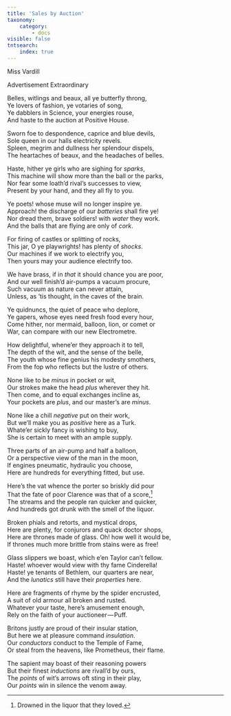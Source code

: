 ```yaml
---
title: 'Sales by Auction'
taxonomy:
    category:
        - docs
visible: false
tntsearch:
    index: true
---
```


<div class="author">Miss Vardill</div>

<span class="title">Advertisement Extraordinary</span>

Belles, witlings and beaux, all ye butterfly throng,  
Ye lovers of fashion, ye votaries of song,  
Ye dabblers in Science, your energies rouse,  
And haste to the auction at Positive House.

Sworn foe to despondence, caprice and blue devils,  
Sole queen in our halls electricity revels.  
Spleen, megrim and dullness her splendour dispels,  
The heartaches of beaux, and the headaches of belles.  

Haste, hither ye girls who are sighing for *sparks*,  
This machine will show more than the ball or the parks,  
Nor fear some loath’d rival’s successes to view,  
Present by your hand, and they all fly to you.  

Ye poets! whose muse will no longer inspire ye.  
Approach! the discharge of our *batteries* shall fire ye!  
Nor dread them, brave soldiers! with *water* they work.  
And the balls that are flying are only of *cork*.  

For firing of castles or splitting of rocks,  
This jar, O ye playwrights! has plenty of *shocks*.  
Our machines if we work to electrify you,  
Then yours may your audience electrify too.

We have brass, if in *that* it should chance you are poor,  
And our well finish’d air-pumps a vacuum procure,  
Such vacuum as nature can never attain,  
Unless, as ’tis thought, in the caves of the brain.

Ye quidnuncs, the quiet of peace who deplore,  
Ye gapers, whose eyes need fresh food every hour,  
Come hither, nor mermaid, balloon, lion, or comet or   
War, can compare with our new Electrometre.  

How delightful, whene’er they approach it to tell,  
The depth of the wit, and the sense of the belle,  
The youth whose fine genius his modesty smothers,  
From the fop who reflects but the lustre of others.  

None like to be *minus* in pocket or wit,  
Our strokes make the head *plus* wherever they hit.  
Then come, and to equal exchanges incline as,  
Your pockets are *plus*, and our master’s are *minus*.  

None like a chill *negative* put on their work,  
But we’ll make you as *positive* here as a Turk.  
Whate’er sickly fancy is wishing to buy,  
She is certain to meet with an ample supply.  

Three parts of an air-pump and half a balloon,  
Or a perspective view of the man in the moon,  
If engines pneumatic, hydraulic you choose,  
Here are hundreds for everything fitted, but use.  

Here’s the vat whence the porter so briskly did pour  
That the fate of poor Clarence was that of a score,[^1]  
The streams and the people ran quicker and quicker,  
And hundreds got drunk with the smell of the liquor.

Broken phials and retorts, and mystical drops,  
Here are plenty, for conjurors and quack doctor shops,  
Here are thrones made of glass. Oh! how well it would be,  
If thrones much more brittle from stains were as free!

Glass slippers we boast, which e’en Taylor can’t fellow.  
Haste! whoever would view with thy fame Cinderella!  
Haste! ye tenants of Bethlem, our quarters are near,  
And the *lunatics* still have their *properties* here.  

Here are fragments of rhyme by the spider encrusted,  
A suit of old armour all broken and rusted.  
Whatever your taste, here’s amusement enough,  
Rely on the faith of your auctioneer — Puff.  

Britons justly are proud of their insular station,  
But here we at pleasure command *insulation*.  
Our *conductors* conduct to the Temple of Fame,  
Or steal from the heavens, like Prometheus, their flame.  

The sapient may boast of their reasoning powers  
But their finest *inductions* are rivall’d by ours,  
The *points* of wit’s arrows oft sting in their play,  
Our *points* win in silence the venom away.

[^1]: Drowned in the liquor that they loved.